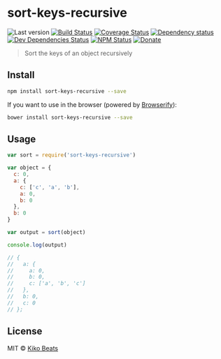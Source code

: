 # sort-keys-recursive

![Last version](https://img.shields.io/github/tag/Kikobeats/sort-keys-recursive.svg?style=flat-square)
[![Build Status](https://img.shields.io/travis/Kikobeats/sort-keys-recursive/master.svg?style=flat-square)](https://travis-ci.org/Kikobeats/sort-keys-recursive)
[![Coverage Status](https://img.shields.io/coveralls/Kikobeats/sort-keys-recursive.svg?style=flat-square)](https://coveralls.io/github/Kikobeats/sort-keys-recursive)
[![Dependency status](https://img.shields.io/david/Kikobeats/sort-keys-recursive.svg?style=flat-square)](https://david-dm.org/Kikobeats/sort-keys-recursive)
[![Dev Dependencies Status](https://img.shields.io/david/dev/Kikobeats/sort-keys-recursive.svg?style=flat-square)](https://david-dm.org/Kikobeats/sort-keys-recursive#info=devDependencies)
[![NPM Status](https://img.shields.io/npm/dm/str-match.svg?style=flat-square)](https://www.npmjs.org/package/str-match)
[![Donate](https://img.shields.io/badge/donate-paypal-blue.svg?style=flat-square)](https://paypal.me/Kikobeats)

> Sort the keys of an object recursively

## Install

```bash
npm install sort-keys-recursive --save
```

If you want to use in the browser (powered by [Browserify](http://browserify.org/)):

```bash
bower install sort-keys-recursive --save
```
## Usage

```js
var sort = require('sort-keys-recursive')

var object = {
  c: 0,
  a: {
    c: ['c', 'a', 'b'],
    a: 0,
    b: 0
  },
  b: 0
}

var output = sort(object)

console.log(output)

// {
//   a: {
//     a: 0,
//     b: 0,
//     c: ['a', 'b', 'c']
//   },
//   b: 0,
//   c: 0
// };

```

## License

MIT © [Kiko Beats](http://www.kikobeats.com)

